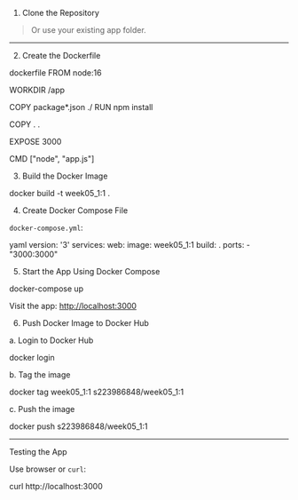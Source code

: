 
 1. Clone the Repository

> Or use your existing app folder.

---

 2. Create the Dockerfile

dockerfile
FROM node:16

WORKDIR /app

COPY package*.json ./
RUN npm install

COPY . .

EXPOSE 3000

CMD ["node", "app.js"]


 3. Build the Docker Image


docker build -t week05_1:1 .

 4. Create Docker Compose File

`docker-compose.yml`:

yaml
version: '3'
services:
  web:
    image: week05_1:1
    build: .
    ports:
      - "3000:3000"


 5. Start the App Using Docker Compose


docker-compose up


Visit the app: [http://localhost:3000](http://localhost:3000)

 6. Push Docker Image to Docker Hub

 a. Login to Docker Hub


docker login


 b. Tag the image


docker tag week05_1:1 s223986848/week05_1:1


 c. Push the image


docker push s223986848/week05_1:1


---

 Testing the App

Use browser or `curl`:


curl http://localhost:3000

